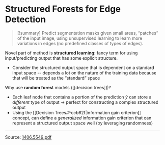 # Structured Forests for Edge Detection

>[!summary]
>Predict segmentation masks given small areas, “patches” of the input image, using unsupervised learning to learn more variations in edges (no predefined classes of types of edges).

Novel part of method is **structured learning**: fancy term for using input/predicting output that has some explicit structure.
- Consider the structured output space that is dependent on a standard input space -- depends a lot on the nature of the training data because that will be treated as the “standard” space

Why use **random forest** models ([[decision trees]])?
- Each leaf node that contains a portion of the prediction $\hat{y}$ can store a *different* type of output → perfect for constructing a complex structured output
- Using the [[Decision Trees#^ccb62f|information gain criterion]] concept, can define a *generalized* information gain criterion that can represent a structured output space well (by leveraging randomness)


---
Source:
[1406.5549.pdf](https://arxiv.org/pdf/1406.5549.pdf)
